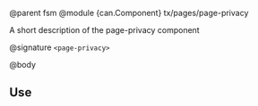 @parent fsm
@module {can.Component} tx/pages/page-privacy <page-privacy>

A short description of the page-privacy component

@signature `<page-privacy>`

@body

## Use

